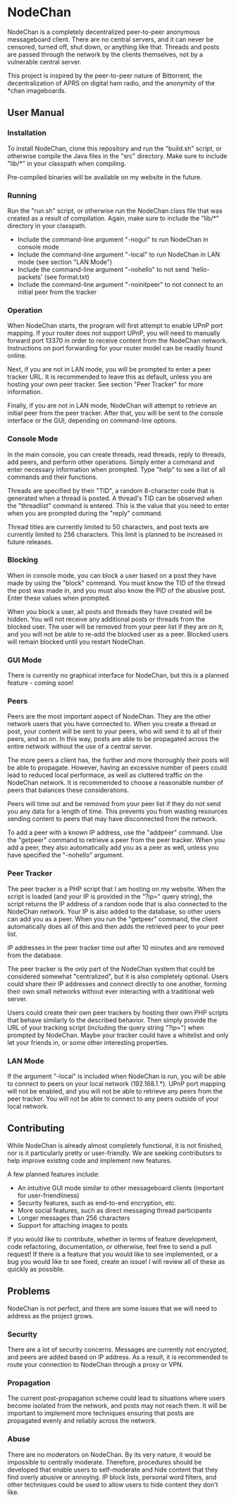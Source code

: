 # NodeChan
NodeChan is a completely decentralized peer-to-peer anonymous messageboard client. There are no central servers, and it can never be censored, turned off, shut down, or anything like that. Threads and posts are passed through the network by the clients themselves, not by a vulnerable central server.

This project is inspired by the peer-to-peer nature of Bittorrent, the decentralization of APRS on digital ham radio, and the anonymity of the *chan imageboards.

## User Manual
### Installation
To install NodeChan, clone this repository and run the "build.sh" script, or otherwise compile the Java files in the "src" directory. Make sure to include "lib/*" in your classpath when compiling.

Pre-compiled binaries will be available on my website in the future.


### Running
Run the "run.sh" script, or otherwise run the NodeChan.class file that was created as a result of compilation. Again, make sure to include the "lib/*" directory in your classpath.

* Include the command-line argument "-nogui" to run NodeChan in console mode
* Include the command-line argument "-local" to run NodeChan in LAN mode (see section "LAN Mode")
* Include the command-line argument "-nohello" to not send 'hello-packets' (see format.txt)
* Include the command-line argument "-noinitpeer" to not connect to an initial peer from the tracker


### Operation
When NodeChan starts, the program will first attempt to enable UPnP port mapping. If your router does not support UPnP, you will need to manually forward port 13370 in order to receive content from the NodeChan network. Instructions on port forwarding for your router model can be readily found online.

Next, if you are not in LAN mode, you will be prompted to enter a peer tracker URL. It is recommended to leave this as default, unless you are hosting your own peer tracker. See section "Peer Tracker" for more information.

Finally, if you are not in LAN mode, NodeChan will attempt to retrieve an initial peer from the peer tracker. After that, you will be sent to the console interface or the GUI, depending on command-line options.


### Console Mode
In the main console, you can create threads, read threads, reply to threads, add peers, and perform other operations. Simply enter a command and enter necessary information when prompted. Type "help" to see a list of all commands and their functions.

Threads are specified by their "TID", a random 8-character code that is generated when a thread is posted. A thread's TID can be observed when the "threadlist" command is entered. This is the value that you need to enter when you are prompted during the "reply" command.

Thread titles are currently limited to 50 characters, and post texts are currently limited to 256 characters. This limit is planned to be increased in future releases.

### Blocking
When in console mode, you can block a user based on a post they have made by using the "block" command. You must know the TID of the thread the post was made in, and you must also know the PID of the abusive post. Enter these values when prompted.

When you block a user, all posts and threads they have created will be hidden. You will not receive any additional posts or threads from the blocked user. The user will be removed from your peer list if they are on it, and you will not be able to re-add the blocked user as a peer. Blocked users will remain blocked until you restart NodeChan.


### GUI Mode
There is currently no graphical interface for NodeChan, but this is a planned feature - coming soon!


### Peers
Peers are the most important aspect of NodeChan. They are the other network users that you have connected to. When you create a thread or post, your content will be sent to your peers, who will send it to all of their peers, and so on. In this way, posts are able to be propagated across the entire network without the use of a central server.

The more peers a client has, the further and more thoroughly their posts will be able to propagate. However, having an excessive number of peers could lead to reduced local performace, as well as cluttered traffic on the NodeChan network. It is recommended to choose a reasonable number of peers that balances these considerations.

Peers will time out and be removed from your peer list if they do not send you any data for a length of time. This prevents you from wasting resources sending content to peers that may have disconnected from the network.

To add a peer with a known IP address, use the "addpeer" command. Use the "getpeer" command to retrieve a peer from the peer tracker. When you add a peer, they also automatically add you as a peer as well, unless you have specified the "-nohello" argument.


### Peer Tracker
The peer tracker is a PHP script that I am hosting on my website. When the script is loaded (and your IP is provided in the "?ip=" query string), the script returns the IP address of a random node that is also connected to the NodeChan network. Your IP is also added to the database, so other users can add you as a peer. When you run the "getpeer" command, the client automatically does all of this and then adds the retrieved peer to your peer list.

IP addresses in the peer tracker time out after 10 minutes and are removed from the database.

The peer tracker is the only part of the NodeChan system that could be considered somewhat "centralized", but it is also completely optional. Users could share their IP addresses and connect directly to one another, forming their own small networks without ever interacting with a traditional web server.

Users could create their own peer trackers by hosting their own PHP scripts that behave similarly to the described behavior. Then simply provide the URL of your tracking script (including the query string "?ip=") when prompted by NodeChan. Maybe your tracker could have a whitelist and only let your friends in, or some other interesting properties.


### LAN Mode
If the argument "-local" is included when NodeChan is run, you will be able to connect to peers on your local network (192.168.1.*). UPnP port mapping will not be enabled, and you will not be able to retrieve any peers from the peer tracker. You will not be able to connect to any peers outside of your local network.


## Contributing
While NodeChan is already almost completely functional, it is not finished, nor is it particularly pretty or user-friendly. We are seeking contributors to help improve existing code and implement new features.

A few planned features include:
* An intuitive GUI mode similar to other messageboard clients (important for user-friendliness)
* Security features, such as end-to-end encryption, etc.
* More social features, such as direct messaging thread participants
* Longer messages than 256 characters
* Support for attaching images to posts

If you would like to contribute, whether in terms of feature development, code refactoring, documentation, or otherwise, feel free to send a pull request! If there is a feature that you would like to see implemented, or a bug you would like to see fixed, create an issue! I will review all of these as quickly as possible.


## Problems
NodeChan is not perfect, and there are some issues that we will need to address as the project grows.

### Security
There are a lot of security concerns. Messages are currently not encrypted, and peers are added based on IP address. As a result, it is recommended to route your connection to NodeChan through a proxy or VPN.

### Propagation
The current post-propagation scheme could lead to situations where users become isolated from the network, and posts may not reach them. It will be important to implement more techniques ensuring that posts are propagated evenly and reliably across the network.

### Abuse
There are no moderators on NodeChan. By its very nature, it would be impossible to centrally moderate. Therefore, procedures should be developed that enable users to self-moderate and hide content that they find overly abusive or annoying. IP block lists, personal word filters, and other techniques could be used to allow users to hide content they don't like.
